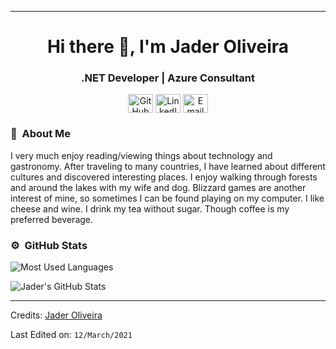 <hr>
<h1 align="center">Hi there 👋, I'm Jader Oliveira</h1>
<h3 align="center">.NET Developer | Azure Consultant</h3>
<p align="center">
    <a href="https://gist.github.com/jboliveira" target="blank"><img align="center" src="https://simpleicons.org/icons/github.svg" alt="GitHub Gist" height="30" width="40" /></a>
    <a href="https://www.linkedin.com/in/jaderbueno/" target="blank"><img align="center" src="https://simpleicons.org/icons/linkedin.svg" alt="LinkedIn" height="30" width="40" /></a>
    <a href="mailto:jader.bueno@yahoo.ie"><img align="center" src="https://simpleicons.org/icons/yahoo.svg" alt="Email" height="30" width="40" /></a>
</p>

### 🤠 &nbsp;About Me

I very much enjoy reading/viewing things about technology and gastronomy. After traveling to many countries, I have learned about different cultures and discovered interesting places. I enjoy walking through forests and around the lakes with my wife and dog. Blizzard games are another interest of mine, so sometimes I can be found playing on my computer. I like cheese and wine. I drink my tea without sugar. Though coffee is my preferred beverage.

### ⚙️ &nbsp;GitHub Stats

![Most Used Languages](https://github-readme-stats.vercel.app/api/top-langs/?username=jboliveira&layout=compact&theme=react)

![Jader's GitHub Stats](https://github-readme-stats.vercel.app/api?username=jboliveira&show_icons=true&theme=react&hide=["stars"])

-----

Credits: [Jader Oliveira](https://github.com/jboliveira)

Last Edited on: `12/March/2021`

<!--
**jboliveira/jboliveira** is a ✨ _special_ ✨ repository because its `README.md` (this file) appears on your GitHub profile.

Here are some ideas to get you started:

- 🔭 I’m currently working on ...
- 🌱 I’m currently learning ...
- 👯 I’m looking to collaborate on ...
- 🤔 I’m looking for help with ...
- 💬 Ask me about ...
- 📫 How to reach me: ...
- 😄 Pronouns: ...
- ⚡ Fun fact: ...
-->